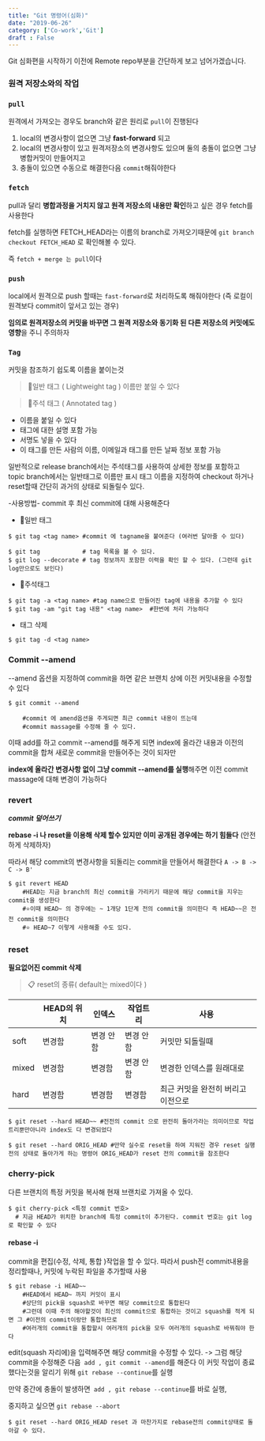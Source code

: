```yaml
---
title: "Git 명령어(심화)"
date: "2019-06-26"
category: ['Co-work','Git']
draft : False
---
```


Git 심화편을 시작하기 이전에 Remote repo부분을 간단하게 보고 넘어가겠습니다.


### 원격 저장소와의 작업

### `pull`

원격에서 가져오는 경우도 branch와 같은 원리로 `pull`이 진행된다

1. local의 변경사항이 없으면 그냥 **fast-forward** 되고
2. local의 변경사항이 있고 원격저장소의 변경사항도 있으며 둘의 충돌이 없으면
그냥 병합커밋이 만들어지고
3. 충돌이 있으면 수동으로 해결한다음 `commit`해줘야한다


### `fetch`   

pull과 달리 **병합과정을 거치지 않고 원격 저장소의 내용만 확인**하고 싶은 경우 fetch를 사용한다

fetch를 실행하면 FETCH_HEAD라는 이름의 branch로 가져오기때문에
`git branch checkout FETCH_HEAD` 로 확인해볼 수 있다.

즉 ``fetch + merge 는 pull``이다


### `push`

local에서 원격으로 push 할때는 `fast-forward`로 처리하도록 해줘야한다
(즉 로컬이 원격보다 commit이 앞서고 있는 경우)

**임의로 원격저장소의 커밋을 바꾸면 그 원격 저장소와 동기화 된 다른 저장소의 커밋에도 영향**을 주니 주의하자



### `Tag`
커밋을 참조하기 쉽도록 이름을 붙이는것

> 🔖일반 태그 ( Lightweight tag )
이름만 붙일 수 있다

>🔖주석 태그 ( Annotated tag )
* 이름을 붙일 수 있다
* 태그에 대한 설명 포함 가능
* 서명도 넣을 수 있다
* 이 태그를 만든 사람의 이름, 이메일과 태그를 만든 날짜 정보 포함 가능


일반적으로 release branch에서는 주석태그를 사용하여 상세한 정보를 포함하고
topic branch에서는 일반태그로 이름만 표시
태그 이름을 지정하여 checkout 하거나 reset할때 간단히 과거의 상태로 되돌릴수 있다.


-사용방법-
commit 후 최신 commit에 대해 사용해준다


* 🔖일반 태그

```shell
$ git tag <tag name> #commit 에 tagname을 붙여준다 (여러번 달아줄 수 있다)
                        
$ git tag            # tag 목록을 볼 수 있다.
$ git log --decorate # tag 정보까지 포함한 이력을 확인 할 수 있다. (그런데 git log만으로도 보인다)
```

* 🔖주석태그

```shell
$ git tag -a <tag name> #tag name으로 만들어진 tag에 내용을 추가할 수 있다             
$ git tag -am "git tag 내용" <tag name>  #한번에 처리 가능하다
```

* 태그 삭제

```shell
$ git tag -d <tag name> 
```


### Commit --amend
--amend 옵션을 지정하여 commit을 하면 같은 브랜치 상에 이전 커밋내용을 수정할수 있다

```shell
$ git commit --amend

    #commit 에 amend옵션을 주게되면 최근 commit 내용이 뜨는데
    #commit massage를 수정해 줄 수 있다.
```
이때 add를 하고 commit --amend를 해주게 되면 index에 올라간 내용과 이전의 commit을 합쳐 새로운 commit을 만들어주는 것이 되자만

**index에 올라간 변경사항 없이 그냥 commit --amend를 실행**해주면 이전 commit massage에 대해 변경이 가능하다



### revert

**_commit 덮어쓰기_**

**rebase -i 나 reset을 이용해 삭제 할수 있지만 이미 공개된 경우에는 하기 힘들다**
(안전하게 삭제하자)

따라서 해당 commit의 변경사항을 되돌리는 commit을 만들어서 해결한다
`A -> B -> C -> B'`

```shell
$ git revert HEAD
    #HEAD는 지금 branch의 최신 commit을 가리키기 때문에 해당 commit을 지우는 commit을 생성한다
    #⭐이때 HEAD~ 의 경우에는 ~ 1개당 1단계 전의 commit을 의미한다 즉 HEAD~~은 전전 commit을 의미한다
    #⭐ HEAD~7 이렇게 사용해줄 수도 있다.
```

### reset
**필요없어진 commit 삭제**

> 📋 reset의 종류( default는 mixed이다 )


|      |  HEAD의 위치    |     인덱스     |       작업트리     |       사용|
| - | - | - | - | - |
|soft   |  변경함       |      변경 안함    |     변경 안 함  |    커밋만 되돌릴때|
|mixed | 변경함         |      변경함      |     변경 안 함   |   변경한 인덱스를 원래대로|
|hard  |  변경함             |  변경함      |       변경함    |     최근 커밋을 완전히 버리고 이전으로|

```shell
$ git reset --hard HEAD~~ #전전의 commit 으로 완전히 돌아가라는 의미이므로 작업트리뿐만아니라 index도 다 변경되었다
                         
$ git reset --hard ORIG_HEAD #만약 실수로 reset을 하여 지워진 경우 reset 실행전의 상태로 돌아가게 하는 명령어 ORIG_HEAD가 reset 전의 commit을 참조한다
```             
                
### cherry-pick

다른 브랜치의 특정 커밋을 복사해 현재 브랜치로 가져올 수 있다.

```shell
$ git cherry-pick <특정 commit 번호>
  # 지금 HEAD가 위치한 branch에 특정 commit이 추가된다. commit 번호는 git log로 확인할 수 있다
```

#### rebase -i
commit을 편집(수정, 삭제, 통합 )작업을 할 수 있다.
따라서 push전 commit내용을 정리할때나, 커밋에 누락된 파일을 추가할때 사용

```shell
$ git rebase -i HEAD~~  
    #HEAD에서 HEAD~ 까지 커밋이 표시
    #상단의 pick을 squash로 바꾸면 해당 commit으로 통합된다
    #그런데 이때 주의 해야할것이 최신의 commit으로 통합하는 것이고 squash를 적게 되면 그 #이전의 commit이랑만 통합하므로
    #여러개의 commit을 통합할시 여러개의 pick을 모두 여러개의 squash로 바꿔줘야 한다
```

edit(squash 자리에)을 입력해주면 해당 commit을 수정할 수 있다.
-> 그럼 해당 commit을 수정해준 다음` add , git commit --amend`를 해준다
이 커밋 작업이 종료했다는것을 알리기 위해 `git rebase --continue`를 실행

만약 중간에 충돌이 발생하면` add , git rebase --continue`를 바로 실행,

중지하고 싶으면 `git rebase --abort `

```shell
$ git reset --hard ORIG_HEAD reset 과 마찬가지로 rebase전의 commit상태로 돌아갈 수 있다.
```
